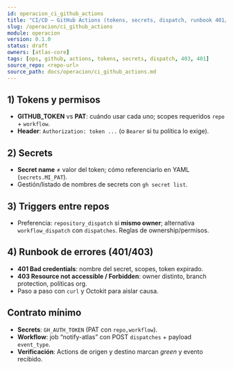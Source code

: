 ```yaml
---
id: operacion_ci_github_actions
title: "CI/CD — GitHub Actions (tokens, secrets, dispatch, runbook 401/403)"
slug: /operacion/ci_github_actions
module: operacion
version: 0.1.0
status: draft
owners: [atlas-core]
tags: [ops, github, actions, tokens, secrets, dispatch, 403, 401]
source_repo: <repo-url>
source_path: docs/operacion/ci_github_actions.md
---
```


## 1) Tokens y permisos
- **GITHUB_TOKEN** vs **PAT**: cuándo usar cada uno; scopes requeridos `repo` + `workflow`. 
- **Header**: `Authorization: token ...` (o `Bearer` si tu política lo exige). <!-- removed contentReference -->

## 2) Secrets
- **Secret name** ≠ valor del token; cómo referenciarlo en YAML (`secrets.MI_PAT`). 
- Gestión/listado de nombres de secrets con `gh secret list`. <!-- removed contentReference -->

## 3) Triggers entre repos
- Preferencia: `repository_dispatch` si **mismo owner**; alternativa `workflow_dispatch` con `dispatches`. Reglas de ownership/permisos. 

## 4) Runbook de errores (401/403)
- **401 Bad credentials**: nombre del secret, scopes, token expirado. 
- **403 Resource not accessible / Forbidden**: owner distinto, branch protection, políticas org. 
- Paso a paso con `curl` y Octokit para aislar causa. <!-- removed contentReference -->

## Contrato mínimo
- **Secrets**: `GH_AUTH_TOKEN` (PAT con `repo,workflow`).
- **Workflow**: job “notify-atlas” con POST `dispatches` + payload `event_type`.
- **Verificación**: Actions de origen y destino marcan *green* y evento recibido. <!-- removed contentReference -->
